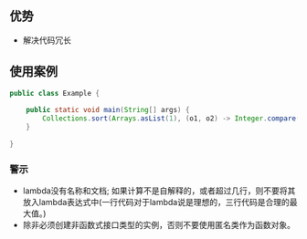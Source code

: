 ## 优势
- 解决代码冗长

## 使用案例
```java
public class Example {
    
    public static void main(String[] args) {
        Collections.sort(Arrays.asList(1), (o1, o2) -> Integer.compare(o1, o2));
    }
    
}
```
### 警示
- lambda没有名称和文档; 如果计算不是自解释的，或者超过几行，则不要将其放入lambda表达式中(一行代码对于lambda说是理想的，三行代码是合理的最大值。)
- 除非必须创建非函数式接口类型的实例，否则不要使用匿名类作为函数对象。